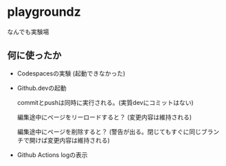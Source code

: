 # playgroundz
なんでも実験場

## 何に使ったか

- Codespacesの実験 (起動できなかった)

- Github.devの起動 

  commitとpushは同時に実行される。(実質devにコミットはない)

  編集途中にページをリーロードすると？ (変更内容は維持される)
  
  編集途中にページを削除すると？ (警告が出る。閉じてもすぐに同じブランチで開けば変更内容は維持される)

- Github Actions logの表示
